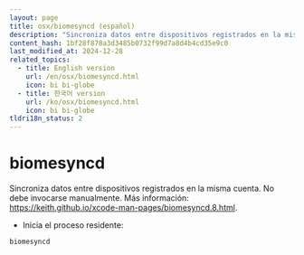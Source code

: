 ```yaml
---
layout: page
title: osx/biomesyncd (español)
description: "Sincroniza datos entre dispositivos registrados en la misma cuenta."
content_hash: 1bf28f878a3d3485b0732f99d7a8d4b4cd35e9c0
last_modified_at: 2024-12-28
related_topics:
  - title: English version
    url: /en/osx/biomesyncd.html
    icon: bi bi-globe
  - title: 한국어 version
    url: /ko/osx/biomesyncd.html
    icon: bi bi-globe
tldri18n_status: 2
---
```

# biomesyncd

Sincroniza datos entre dispositivos registrados en la misma cuenta.
No debe invocarse manualmente.
Más información: <https://keith.github.io/xcode-man-pages/biomesyncd.8.html>.

- Inicia el proceso residente:

`biomesyncd`
